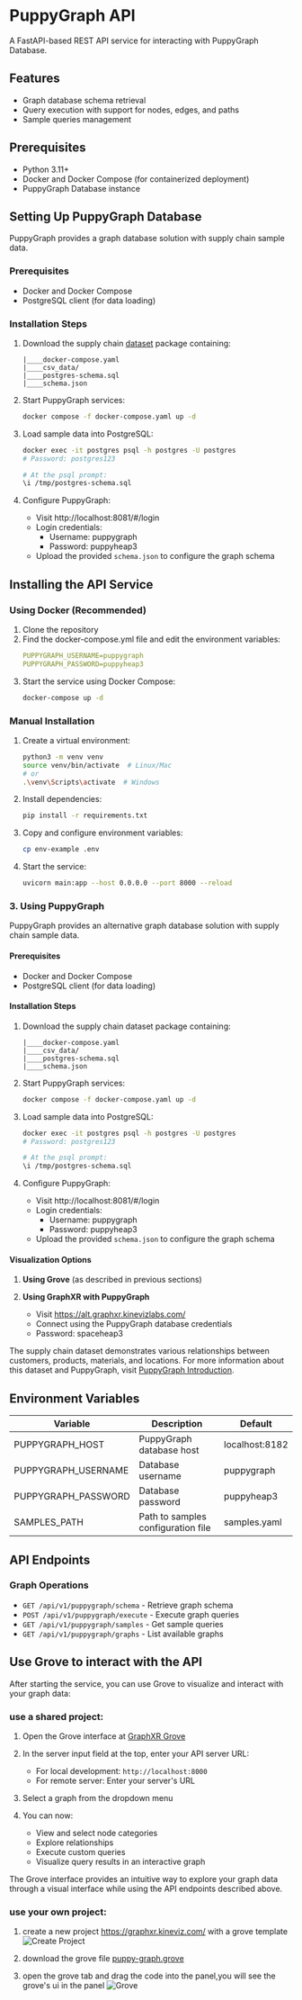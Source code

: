# PuppyGraph API

A FastAPI-based REST API service for interacting with PuppyGraph Database.

## Features

- Graph database schema retrieval
- Query execution with support for nodes, edges, and paths
- Sample queries management

## Prerequisites

- Python 3.11+
- Docker and Docker Compose (for containerized deployment)
- PuppyGraph Database instance

## Setting Up PuppyGraph Database

PuppyGraph provides a graph database solution with supply chain sample data.

### Prerequisites
- Docker and Docker Compose
- PostgreSQL client (for data loading)

### Installation Steps

1. Download the supply chain [dataset](https://raw.githubusercontent.com/izhanghongbo/puppygraph-graphxr-api/refs/heads/main/data/puppygraph.tar) package containing:
   ```
   |____docker-compose.yaml
   |____csv_data/
   |____postgres-schema.sql
   |____schema.json
   ```

2. Start PuppyGraph services:
   ```bash
   docker compose -f docker-compose.yaml up -d
   ```

3. Load sample data into PostgreSQL:
   ```bash
   docker exec -it postgres psql -h postgres -U postgres
   # Password: postgres123
   
   # At the psql prompt:
   \i /tmp/postgres-schema.sql
   ```

4. Configure PuppyGraph:
   - Visit http://localhost:8081/#/login
   - Login credentials:
     - Username: puppygraph
     - Password: puppyheap3
   - Upload the provided `schema.json` to configure the graph schema

## Installing the API Service

### Using Docker (Recommended)

1. Clone the repository
2. Find the docker-compose.yml file and edit the environment variables:
   ```yaml
   PUPPYGRAPH_USERNAME=puppygraph
   PUPPYGRAPH_PASSWORD=puppyheap3
   ```
3. Start the service using Docker Compose:
   ```bash
   docker-compose up -d
   ```

### Manual Installation

1. Create a virtual environment:
   ```bash
   python3 -m venv venv
   source venv/bin/activate  # Linux/Mac
   # or
   .\venv\Scripts\activate  # Windows
   ```

2. Install dependencies:
   ```bash
   pip install -r requirements.txt
   ```

3. Copy and configure environment variables:
   ```bash
   cp env-example .env
   ```

4. Start the service:
   ```bash
   uvicorn main:app --host 0.0.0.0 --port 8000 --reload
   ```

### 3. Using PuppyGraph

PuppyGraph provides an alternative graph database solution with supply chain sample data.

#### Prerequisites
- Docker and Docker Compose
- PostgreSQL client (for data loading)

#### Installation Steps

1. Download the supply chain dataset package containing:
   ```
   |____docker-compose.yaml
   |____csv_data/
   |____postgres-schema.sql
   |____schema.json
   ```

2. Start PuppyGraph services:
   ```bash
   docker compose -f docker-compose.yaml up -d
   ```

3. Load sample data into PostgreSQL:
   ```bash
   docker exec -it postgres psql -h postgres -U postgres
   # Password: postgres123
   
   # At the psql prompt:
   \i /tmp/postgres-schema.sql
   ```

4. Configure PuppyGraph:
   - Visit http://localhost:8081/#/login
   - Login credentials:
     - Username: puppygraph
     - Password: puppyheap3
   - Upload the provided `schema.json` to configure the graph schema

#### Visualization Options

1. **Using Grove** (as described in previous sections)

2. **Using GraphXR with PuppyGraph**
   - Visit https://alt.graphxr.kinevizlabs.com/
   - Connect using the PuppyGraph database credentials
   - Password: spaceheap3

The supply chain dataset demonstrates various relationships between customers, products, materials, and locations. For more information about this dataset and PuppyGraph, visit [PuppyGraph Introduction](https://gdotv.com/2024/07/10/puppygraph-introduction/).

## Environment Variables

| Variable | Description | Default |
|----------|-------------|---------|
| PUPPYGRAPH_HOST | PuppyGraph database host | localhost:8182 |
| PUPPYGRAPH_USERNAME | Database username | puppygraph |
| PUPPYGRAPH_PASSWORD | Database password | puppyheap3 |
| SAMPLES_PATH | Path to samples configuration file | samples.yaml |

## API Endpoints

### Graph Operations

- `GET /api/v1/puppygraph/schema` - Retrieve graph schema
- `POST /api/v1/puppygraph/execute` - Execute graph queries
- `GET /api/v1/puppygraph/samples` - Get sample queries
- `GET /api/v1/puppygraph/graphs` - List available graphs

## Use Grove to interact with the API

After starting the service, you can use Grove to visualize and interact with your graph data:

### use a shared project:

1. Open the Grove interface at [GraphXR Grove](https://graphxr.kineviz.com/share/676d07a2a104b4a52eaa0cee/PuppyGraph-Grove?userID=5c020fe520f1ed00216552c3&groveProjectId=676d07a2a104b4a52eaa0cee&groveFileKey=puppy-graph&groveVersion=0&groveFullscreen=true&groveReadonly=true&groveBlockMode=hide)

2. In the server input field at the top, enter your API server URL:
   - For local development: `http://localhost:8000`
   - For remote server: Enter your server's URL

3. Select a graph from the dropdown menu

4. You can now:
   - View and select node categories
   - Explore relationships
   - Execute custom queries
   - Visualize query results in an interactive graph

The Grove interface provides an intuitive way to explore your graph data through a visual interface while using the API endpoints described above.

### use your own project:

1. create a new project https://graphxr.kineviz.com/  with a grove template
![Create Project](https://raw.githubusercontent.com/izhanghongbo/puppygraph-graphxr-api/refs/heads/main/images/project-new.jpg)

2. download the grove file [puppy-graph.grove](https://raw.githubusercontent.com/izhanghongbo/ultipa-graphxr-api/main/puppy-graph.grove)
3. open the grove tab and drag the code into the panel,you will see the grove's ui in the panel
![Grove](https://raw.githubusercontent.com/izhanghongbo/ultipa-graphxr-api/main/images/grove.jpg)

